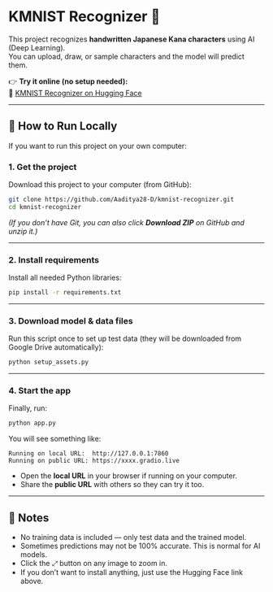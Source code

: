# KMNIST Recognizer 📝  

This project recognizes **handwritten Japanese Kana characters** using AI (Deep Learning).  
You can upload, draw, or sample characters and the model will predict them.  

👉 **Try it online (no setup needed):**  
🔗 [KMNIST Recognizer on Hugging Face](https://huggingface.co/spaces/Aaditya28D/kmnist-inference)  

---

## 🚀 How to Run Locally  

If you want to run this project on your own computer:  

### 1. Get the project  
Download this project to your computer (from GitHub):  

```bash
git clone https://github.com/Aaditya28-D/kmnist-recognizer.git
cd kmnist-recognizer
```

*(If you don’t have Git, you can also click **Download ZIP** on GitHub and unzip it.)*

---

### 2. Install requirements  
Install all needed Python libraries:  

```bash
pip install -r requirements.txt
```

---

### 3. Download model & data files  
Run this script once to set up test data (they will be downloaded from Google Drive automatically):  

```bash
python setup_assets.py
```

---

### 4. Start the app  
Finally, run:  

```bash
python app.py
```

You will see something like:  

```
Running on local URL:  http://127.0.0.1:7860
Running on public URL: https://xxxx.gradio.live
```

- Open the **local URL** in your browser if running on your computer.  
- Share the **public URL** with others so they can try it too.  

---

## 📝 Notes  
- No training data is included — only test data and the trained model.  
- Sometimes predictions may not be 100% accurate. This is normal for AI models.  
- Click the ⤢ button on any image to zoom in.  
- If you don’t want to install anything, just use the Hugging Face link above.  
